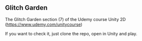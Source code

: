 ## Glitch Garden
The Glitch Garden section (7) of the Udemy course Unity 2D (https://www.udemy.com/unitycourse)

If you want to check it, just clone the repo, open in Unity and play.
